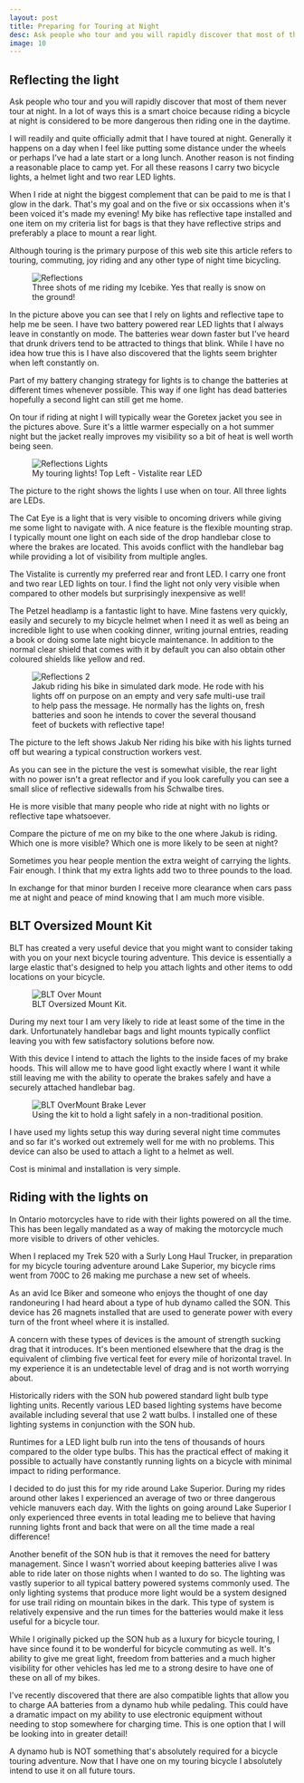 ```yaml
---
layout: post
title: Preparing for Touring at Night 
desc: Ask people who tour and you will rapidly discover that most of them never tour at night. In a lot of ways this is a smart choice because riding a bicycle at night is considered to be more dangerous then riding one in the daytime. We'll see what we need for night touring. 
image: 10
---
```


## Reflecting the light
Ask people who tour and you will rapidly discover that most of them never tour at night. 
In a lot of ways this is a smart choice because riding a bicycle at night is considered 
to be more dangerous then riding one in the daytime.

<!-- more -->

I will readily and quite officially admit that I have toured at night. 
Generally it happens on a day when I feel like putting some distance under the wheels or perhaps 
I've had a late start or a long lunch. Another reason is not finding a reasonable place to camp yet. 
For all these reasons I carry two bicycle lights, a helmet light and two rear LED lights.

When I ride at night the biggest complement that can be paid to me is that I glow in the dark. 
That's my goal and on the five or six occassions when it's been voiced it's made my evening! 
My bike has reflective tape installed and one item on my criteria list for bags is that they 
have reflective strips and preferably a place to mount a rear light.

Although touring is the primary purpose of this web site this article refers to touring, 
commuting, joy riding and any other type of night time bicycling.

<figure>  
  <img src = "/public/images/{{page.slug}}/Reflections.jpg"  alt = "Reflections" />
  <figcaption>Three shots of me riding my Icebike. Yes that really is snow on the ground! </figcaption>
</figure>

In the picture above you can see that I rely on lights and reflective tape to help me be seen. 
I have two battery powered rear LED lights that I always leave in constantly on mode. 
The batteries wear down faster but I've heard that drunk drivers tend to be attracted to things 
that blink. While I have no idea how true this is I have also discovered that the lights seem 
brighter when left constantly on.

Part of my battery changing strategy for lights is to change the batteries at different times 
whenever possible. This way if one light has dead batteries hopefully a second light can still get me home.

On tour if riding at night I will typically wear the Goretex jacket you see in the pictures above. 
Sure it's a little warmer especially on a hot summer night but the jacket really improves my 
visibility so a bit of heat is well worth being seen.


<figure class = "fig_rightimg">  
  <img src = "/public/images/{{page.slug}}/ReflectionsLights.jpg"  alt = "Reflections Lights" />
  <figcaption>My touring lights! Top Left - Vistalite rear LED</figcaption>
</figure>


The picture to the right shows the lights I use when on tour. All three lights are LEDs.

The Cat Eye is a light that is very visible to oncoming drivers while giving me some light to 
navigate with. A nice feature is the flexible mounting strap. I typically mount one light on 
each side of the drop handlebar close to where the brakes are located. This avoids conflict with 
the handlebar bag while providing a lot of visibility from multiple angles.

The Vistalite is currently my preferred rear and front LED. I carry one front and two rear LED 
lights on tour. I find the light not only very visible when compared to other models but surprisingly inexpensive as well!

The Petzel headlamp is a fantastic light to have. Mine fastens very quickly, easily and 
securely to my bicycle helmet when I need it as well as being an incredible light to use 
when cooking dinner, writing journal entries, reading a book or doing some late night bicycle 
maintenance. In addition to the normal clear shield that comes with it by default you can 
also obtain other coloured shields like yellow and red.


<figure class = "fig_leftimg">  
  <img src = "/public/images/{{page.slug}}/Reflections2.jpg"  alt = "Reflections 2" />
  <figcaption>Jakub riding his bike in simulated dark mode. He rode with his lights off on purpose on an empty and very safe multi-use trail to help pass the message.
He normally has the lights on, fresh batteries and soon he intends to cover the several thousand feet of buckets with reflective tape! </figcaption>
</figure>

The picture to the left shows Jakub Ner riding his bike with his lights turned off but 
wearing a typical construction workers vest.

As you can see in the picture the vest is somewhat visible, the rear light with no power 
isn't a great reflector and if you look carefully you can see a small slice of reflective 
sidewalls from his Schwalbe tires.

He is more visible that many people who ride at night with no lights or reflective tape whatsoever.

Compare the picture of me on my bike to the one where Jakub is riding. Which one is more 
visible? Which one is more likely to be seen at night?

Sometimes you hear people mention the extra weight of carrying the lights. Fair enough. 
I think that my extra lights add two to three pounds to the load.

In exchange for that minor burden I receive more clearance when cars pass me at night 
and peace of mind knowing that I am much more visible.



## BLT Oversized Mount Kit

BLT has created a very useful device that you might want to consider taking with you on your next bicycle touring adventure. 
This device is essentially a large elastic that's designed to help you attach lights and other items to odd locations on your bicycle.

<figure>  
  <img src = "/public/images/{{page.slug}}/BLTOverMount.jpg"  alt = "BLT Over Mount" />
  <figcaption>BLT Oversized Mount Kit.</figcaption>
</figure>

During my next tour I am very likely to ride at least some of the time in the dark. 
Unfortunately handlebar bags and light mounts typically conflict leaving you with few satisfactory solutions before now.

With this device I intend to attach the lights to the inside faces of my brake hoods. 
This will allow me to have good light exactly where I want it while still leaving me with 
the ability to operate the brakes safely and have a securely attached handlebar bag.


<figure>  
  <img src = "/public/images/{{page.slug}}/BLTOverMountBrakeLever.jpg"  alt = "BLT OverMount Brake Lever" />
  <figcaption>Using the kit to hold a light safely in a non-traditional position.</figcaption>
</figure>

I have used my lights setup this way during several night time commutes and so far it's worked 
out extremely well for me with no problems. This device can also be used to attach a light to a helmet as well.

Cost is minimal and installation is very simple.




## Riding with the lights on

In Ontario motorcycles have to ride with their lights powered on all the time. 
This has been legally mandated as a way of making the motorcycle much more visible to drivers of other vehicles.

When I replaced my Trek 520 with a Surly Long Haul Trucker, in preparation for my bicycle touring 
adventure around Lake Superior, my bicycle rims went from 700C to 26 making me purchase a new set of wheels.

As an avid Ice Biker and someone who enjoys the thought of one day randoneuring I had heard about 
a type of hub dynamo called the SON. This device has 26 magnets installed that are used to 
generate power with every turn of the front wheel where it is installed.

A concern with these types of devices is the amount of strength sucking drag that it introduces. 
It's been mentioned elsewhere that the drag is the equivalent of climbing five vertical feet for 
every mile of horizontal travel. In my experience it is an undetectable level of drag and is not worth worrying about.

Historically riders with the SON hub powered standard light bulb type lighting units. 
Recently various LED based lighting systems have become available including several that use 2 watt bulbs. 
I installed one of these lighting systems in conjunction with the SON hub.

Runtimes for a LED light bulb run into the tens of thousands of hours compared to the older type bulbs. 
This has the practical effect of making it possible to actually have constantly running lights on a 
bicycle with minimal impact to riding performance.

I decided to do just this for my ride around Lake Superior. During my rides around other lakes 
I experienced an average of two or three dangerous vehicle manuvers each day. With the lights on 
going around Lake Superior I only experienced three events in total leading me to believe that 
having running lights front and back that were on all the time made a real difference!

Another benefit of the SON hub is that it removes the need for battery management. Since I wasn't 
worried about keeping batteries alive I was able to ride later on those nights when I wanted to do so. 
The lighting was vastly superior to all typical battery powered systems commonly used. 
The only lighting systems that produce more light would be a system designed for use trail riding 
on mountain bikes in the dark. This type of system is relatively expensive and the run times for 
the batteries would make it less useful for a bicycle tour.

While I originally picked up the SON hub as a luxury for bicycle touring, I have since found it to 
be wonderful for bicycle commuting as well. It's ability to give me great light, freedom from 
batteries and a much higher visibility for other vehicles has led me to a strong desire to have one of these on all of my bikes.

I've recently discovered that there are also compatible lights that allow you to charge AA batteries 
from a dynamo hub while pedaling. This could have a dramatic impact on my ability to use electronic 
equipment without needing to stop somewhere for charging time. This is one option that I will be looking into in greater detail!

A dynamo hub is NOT something that's absolutely required for a bicycle touring adventure. 
Now that I have one on my touring bicycle I absolutely intend to use it on all future tours. 
 
 
